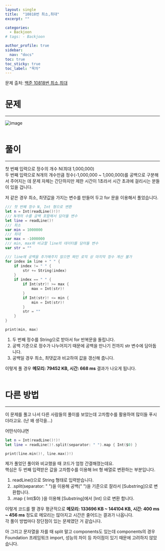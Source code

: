 ```yaml
---
layout: single
title:  "10818번 최소,최대"
excerpt: ""

categories:
  - Backjoon
# tags: - Backjoon

author_profile: true
sidebar:
  nav: "docs"
toc: true
toc_sticky: true
toc_label: "목차"
---
```

문제 출처: [백준 10818번 최소,최대](https://www.acmicpc.net/problem/10818)

# 문제
---
![image](https://user-images.githubusercontent.com/60169777/178989006-383f4972-d891-4e36-ba46-b6894ae32100.png)
<br><br>
# 풀이
---
첫 번째 입력으로 정수의 개수 N(최대 1,000,000)  
두 번째 입력으로 N개의 개수만큼 정수(-1,000,000 ~ 1,000,000)를 공백으로 구분해서 주어지는 데 문제 자체는 간단하지만 제한 시간이 1초라서 시간 초과에 걸리시는 분들이 있을 겁니다.

저 같은 경우 최소, 최댓값을 가지는 변수를 만들어 두고 for 문을 이용해서 풀었습니다.

```swift
/// 첫 번째 정수 N, Int 형으로 변환
let n = Int(readLine()!)!
/// N개의 수를 공백 포함해서 담아둘 변수
let line = readLine()!
/// 최소
var min = 1000000
/// 최대
var max = -1000000
/// min, max와 비교할 line의 데이터를 담아둘 변수
var str = ""

/// line에 공백을 추가해주지 않으면 짜인 로직 상 마지막 정수 계산 불가
for index in line + " " {
    if index != " " {
        str += String(index)
    }
    if index == " " {
        if Int(str)! >= max {
            max = Int(str)!
        }
        if Int(str)! <= min {
            min = Int(str)!
        }
        str = ""
    }
}

print(min, max)
```

1. 두 번째 정수를 String으로 받아서 for 반복문을 돌립니다.  
2. 공백 기준으로 정수가 나누어지기 때문에 공백을 만나기 전까지 str 변수에 담아둡니다.
3. 공백일 경우 최소, 최댓값과 비교하여 값을 갱신해 줍니다.

이렇게 풀 경우 **메모리: 79452 KB, 시간: 668 ms** 결과가 나오게 됩니다.
<br><br>
# 다른 방법
---
이 문제를 풀고 나서 다른 사람들의 풀이를 보았는데 고차함수를 활용하여 많이들 푸시더라고요. (난 왜 생각을...) 

어떤식이냐면
```swift
let n = Int(readLine()!)!
let line = readLine()!.split(separator: " ").map { Int($0) }

print(line.min()!, line.max()!)
```
제가 풀었던 풀이와 비교했을 때 코드가 엄청 간결해졌는데요.  
핵심은 두 번째 입력받은 값을 고차함수를 이용해 Int 형 배열로 변환하는 부분입니다.

1. readLine()으로 String 형태로 입력받습니다.
2. .split(separator: " ")을 이용해 공백(" ")을 기준으로 잘라서 [Substring]으로 변환합니다.
3. .map { Int($0) }을 이용해 [Substring]에서 [Int] 으로 변환 합니다.

이렇게 코드를 짤 경우 평균적으로 **메모리: 133696 KB ~ 144104 KB, 시간: 400 ms ~ 456 ms** 정도로 메모리는 많아지고 시간은 줄어드는 결과가 나옵니다.  
각 풀이 방법마다 장단점이 있는 문제였던 거 같습니다.

아 그리고 문자열을 자를 때 split 말고 components도 있는데 components의 경우 Foundation 프레임워크 import, 성능의 차이 등 차이점이 있기 때문에 고려하지 않았습니다.